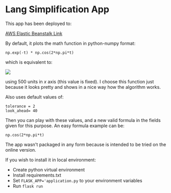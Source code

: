# Lang Simplification App

This app has been deployed to:

[AWS Elastic Beanstalk Link](http://langsimp-env.eba-nmaxzbn9.eu-north-1.elasticbeanstalk.com/)

By default, it plots the math function in python-numpy format:
```
np.exp(-t) * np.cos(2*np.pi*t)
```

which is equivalent to:


<img src="https://render.githubusercontent.com/render/math?math=f(t)= e^{-t} cos(2 \pi*t)">

using 500 units in _x_ axis (this value is fixed). I choose this function just because it looks pretty and shows in a nice way how the algorithm works.


Also uses default values of:

```
tolerance = 2
look_ahead= 40
```
Then you can play with these values, and a new valid formula in the fields given for this purpose.
An easy formula example can be:

```
np.cos(2*np.pi*t)
```

The app wasn't packaged in any form because is intended to be tried on the online version.

If you wish to install it in local environment:

* Create python virtual environment
* Install requirements.txt
* Set ``FLASK_APP='application.py`` to your environment variables
* Run ``flask run``

